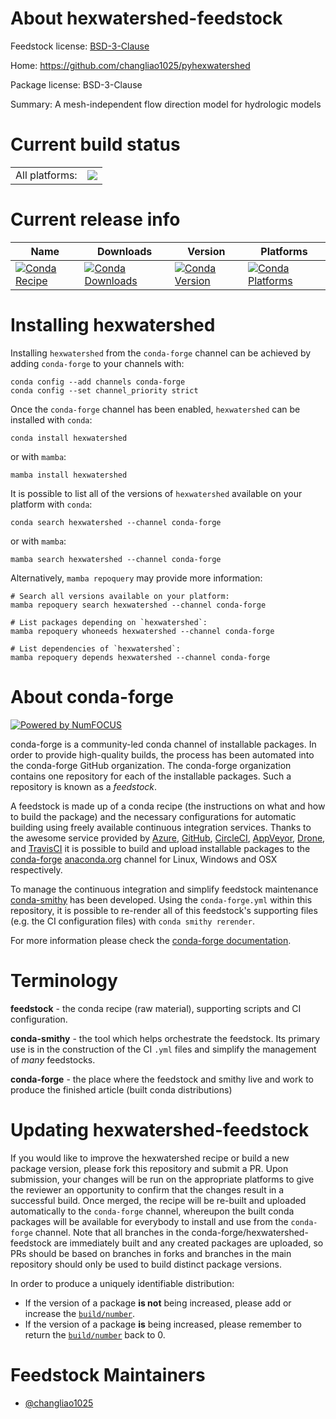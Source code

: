 About hexwatershed-feedstock
============================

Feedstock license: [BSD-3-Clause](https://github.com/conda-forge/hexwatershed-feedstock/blob/main/LICENSE.txt)

Home: https://github.com/changliao1025/pyhexwatershed

Package license: BSD-3-Clause

Summary: A mesh-independent flow direction model for hydrologic models

Current build status
====================


<table><tr><td>All platforms:</td>
    <td>
      <a href="https://dev.azure.com/conda-forge/feedstock-builds/_build/latest?definitionId=16122&branchName=main">
        <img src="https://dev.azure.com/conda-forge/feedstock-builds/_apis/build/status/hexwatershed-feedstock?branchName=main">
      </a>
    </td>
  </tr>
</table>

Current release info
====================

| Name | Downloads | Version | Platforms |
| --- | --- | --- | --- |
| [![Conda Recipe](https://img.shields.io/badge/recipe-hexwatershed-green.svg)](https://anaconda.org/conda-forge/hexwatershed) | [![Conda Downloads](https://img.shields.io/conda/dn/conda-forge/hexwatershed.svg)](https://anaconda.org/conda-forge/hexwatershed) | [![Conda Version](https://img.shields.io/conda/vn/conda-forge/hexwatershed.svg)](https://anaconda.org/conda-forge/hexwatershed) | [![Conda Platforms](https://img.shields.io/conda/pn/conda-forge/hexwatershed.svg)](https://anaconda.org/conda-forge/hexwatershed) |

Installing hexwatershed
=======================

Installing `hexwatershed` from the `conda-forge` channel can be achieved by adding `conda-forge` to your channels with:

```
conda config --add channels conda-forge
conda config --set channel_priority strict
```

Once the `conda-forge` channel has been enabled, `hexwatershed` can be installed with `conda`:

```
conda install hexwatershed
```

or with `mamba`:

```
mamba install hexwatershed
```

It is possible to list all of the versions of `hexwatershed` available on your platform with `conda`:

```
conda search hexwatershed --channel conda-forge
```

or with `mamba`:

```
mamba search hexwatershed --channel conda-forge
```

Alternatively, `mamba repoquery` may provide more information:

```
# Search all versions available on your platform:
mamba repoquery search hexwatershed --channel conda-forge

# List packages depending on `hexwatershed`:
mamba repoquery whoneeds hexwatershed --channel conda-forge

# List dependencies of `hexwatershed`:
mamba repoquery depends hexwatershed --channel conda-forge
```


About conda-forge
=================

[![Powered by
NumFOCUS](https://img.shields.io/badge/powered%20by-NumFOCUS-orange.svg?style=flat&colorA=E1523D&colorB=007D8A)](https://numfocus.org)

conda-forge is a community-led conda channel of installable packages.
In order to provide high-quality builds, the process has been automated into the
conda-forge GitHub organization. The conda-forge organization contains one repository
for each of the installable packages. Such a repository is known as a *feedstock*.

A feedstock is made up of a conda recipe (the instructions on what and how to build
the package) and the necessary configurations for automatic building using freely
available continuous integration services. Thanks to the awesome service provided by
[Azure](https://azure.microsoft.com/en-us/services/devops/), [GitHub](https://github.com/),
[CircleCI](https://circleci.com/), [AppVeyor](https://www.appveyor.com/),
[Drone](https://cloud.drone.io/welcome), and [TravisCI](https://travis-ci.com/)
it is possible to build and upload installable packages to the
[conda-forge](https://anaconda.org/conda-forge) [anaconda.org](https://anaconda.org/)
channel for Linux, Windows and OSX respectively.

To manage the continuous integration and simplify feedstock maintenance
[conda-smithy](https://github.com/conda-forge/conda-smithy) has been developed.
Using the ``conda-forge.yml`` within this repository, it is possible to re-render all of
this feedstock's supporting files (e.g. the CI configuration files) with ``conda smithy rerender``.

For more information please check the [conda-forge documentation](https://conda-forge.org/docs/).

Terminology
===========

**feedstock** - the conda recipe (raw material), supporting scripts and CI configuration.

**conda-smithy** - the tool which helps orchestrate the feedstock.
                   Its primary use is in the construction of the CI ``.yml`` files
                   and simplify the management of *many* feedstocks.

**conda-forge** - the place where the feedstock and smithy live and work to
                  produce the finished article (built conda distributions)


Updating hexwatershed-feedstock
===============================

If you would like to improve the hexwatershed recipe or build a new
package version, please fork this repository and submit a PR. Upon submission,
your changes will be run on the appropriate platforms to give the reviewer an
opportunity to confirm that the changes result in a successful build. Once
merged, the recipe will be re-built and uploaded automatically to the
`conda-forge` channel, whereupon the built conda packages will be available for
everybody to install and use from the `conda-forge` channel.
Note that all branches in the conda-forge/hexwatershed-feedstock are
immediately built and any created packages are uploaded, so PRs should be based
on branches in forks and branches in the main repository should only be used to
build distinct package versions.

In order to produce a uniquely identifiable distribution:
 * If the version of a package **is not** being increased, please add or increase
   the [``build/number``](https://docs.conda.io/projects/conda-build/en/latest/resources/define-metadata.html#build-number-and-string).
 * If the version of a package **is** being increased, please remember to return
   the [``build/number``](https://docs.conda.io/projects/conda-build/en/latest/resources/define-metadata.html#build-number-and-string)
   back to 0.

Feedstock Maintainers
=====================

* [@changliao1025](https://github.com/changliao1025/)

